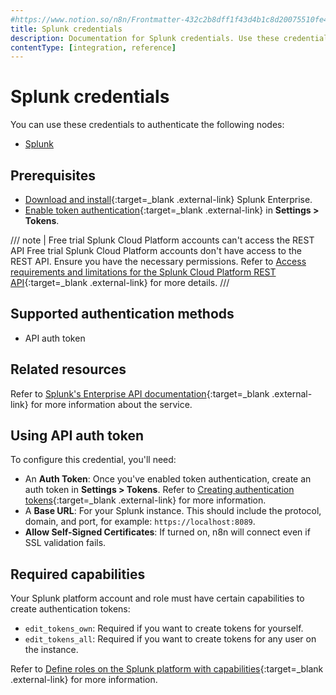 ```yaml
---
#https://www.notion.so/n8n/Frontmatter-432c2b8dff1f43d4b1c8d20075510fe4
title: Splunk credentials
description: Documentation for Splunk credentials. Use these credentials to authenticate Splunk in n8n, a workflow automation platform.
contentType: [integration, reference]
---
```


# Splunk credentials

You can use these credentials to authenticate the following nodes:

- [Splunk](/integrations/builtin/app-nodes/n8n-nodes-base.splunk/)

## Prerequisites

- [Download and install](https://www.splunk.com/en_us/download/splunk-enterprise.html){:target=_blank .external-link} Splunk Enterprise.
- [Enable token authentication](https://docs.splunk.com/Documentation/Splunk/9.2.1/Security/EnableTokenAuth){:target=_blank .external-link} in **Settings > Tokens**.

/// note | Free trial Splunk Cloud Platform accounts can't access the REST API
Free trial Splunk Cloud Platform accounts don't have access to the REST API. Ensure you have the necessary permissions. Refer to [Access requirements and limitations for the Splunk Cloud Platform REST API](https://docs.splunk.com/Documentation/SplunkCloud/8.2.2203/RESTTUT/RESTandCloud){:target=_blank .external-link} for more details.
///

## Supported authentication methods

- API auth token

## Related resources

Refer to [Splunk's Enterprise API documentation](https://docs.splunk.com/Documentation/Splunk/latest/RESTREF/RESTprolog){:target=_blank .external-link} for more information about the service.

## Using API auth token

To configure this credential, you'll need:

- An **Auth Token**: Once you've enabled token authentication, create an auth token in **Settings > Tokens**. Refer to [Creating authentication tokens](https://docs.splunk.com/Documentation/Splunk/9.2.1/Security/CreateAuthTokens){:target=_blank .external-link} for more information.
- A **Base URL**: For your Splunk instance. This should include the protocol, domain, and port, for example: `https://localhost:8089`.
- **Allow Self-Signed Certificates**: If turned on, n8n will connect even if SSL validation fails.

## Required capabilities

Your Splunk platform account and role must have certain capabilities to create authentication tokens:

- `edit_tokens_own`: Required if you want to create tokens for yourself.
- `edit_tokens_all`: Required if you want to create tokens for any user on the instance.

Refer to [Define roles on the Splunk platform with capabilities](https://docs.splunk.com/Documentation/Splunk/9.2.1/Security/Rolesandcapabilities){:target=_blank .external-link} for more information.
